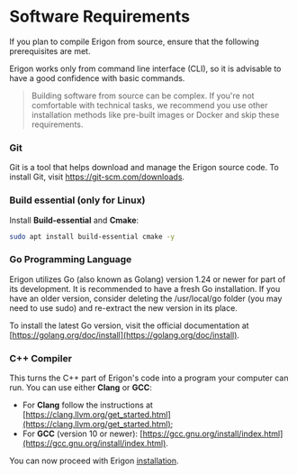 # Software Requirements

If you plan to compile Erigon from source, ensure that the following prerequisites are met.

Erigon works only from command line interface (CLI), so it is advisable to have a good confidence with basic commands.

> Building software from source can be complex. If you're not comfortable with technical tasks, we recommend you use other installation methods like pre-built images or Docker and skip these requirements.


### Git

Git is a tool that helps download and manage the Erigon source code. To install Git, visit <https://git-scm.com/downloads>.


### Build essential (only for Linux)

Install **Build-essential** and **Cmake**:

```bash
sudo apt install build-essential cmake -y
```

### Go Programming Language

Erigon utilizes Go (also known as Golang) version 1.24 or newer for part of its development. It is recommended to have a fresh Go installation. If you have an older version, consider deleting the /usr/local/go folder (you may need to use sudo) and re-extract the new version in its place.

To install the latest Go version, visit the official documentation at [https://golang.org/doc/install](https://golang.org/doc/install).

### C++ Compiler

This turns the C++ part of Erigon's code into a program your computer can run. You can use either **Clang** or **GCC**:

- For **Clang** follow the instructions at [https://clang.llvm.org/get_started.html](https://clang.llvm.org/get_started.html);
- For **GCC** (version 10 or newer): [https://gcc.gnu.org/install/index.html](https://gcc.gnu.org/install/index.html).

You can now proceed with Erigon [installation](installation.md).